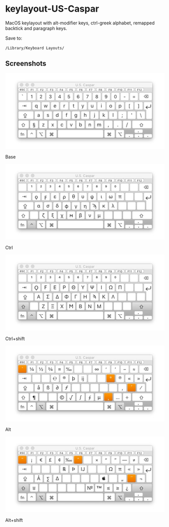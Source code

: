 # keylayout-US-Caspar
MacOS keylayout with alt-modifier keys, ctrl-greek alphabet, remapped backtick and paragraph keys.

Save to:

    /Library/Keyboard Layouts/

## Screenshots
![](screenshots/base.jpg)

Base

![](screenshots/ctrl.jpg)

Ctrl

![](screenshots/shift+ctrl.jpg)

Ctrl+shift

![](screenshots/alt.jpg)

Alt

![](screenshots/shift+alt.jpg)

Alt+shift